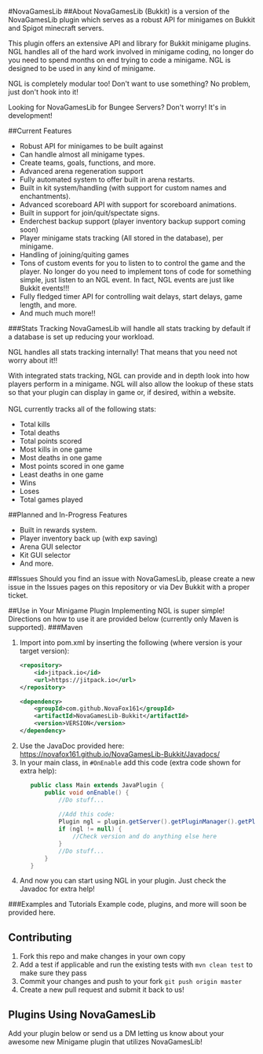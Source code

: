 #NovaGamesLib
##About
NovaGamesLib (Bukkit) is a version of the NovaGamesLib plugin which serves as a robust API for minigames on Bukkit and Spigot minecraft servers.

This plugin offers an extensive API and library for Bukkit minigame plugins. NGL handles all of the hard work involved in minigame coding, no longer do you need to spend months on end trying to code a minigame. NGL is designed to be used in any kind of minigame.

NGL is completely modular too! Don't want to use something? No problem, just don't hook into it!

Looking for NovaGamesLib for Bungee Servers? Don't worry! It's in development!

##Current Features
- Robust API for minigames to be built against
- Can handle almost all minigame types.
- Create teams, goals, functions, and more.
- Advanced arena regeneration support
- Fully automated system to offer built in arena restarts.
- Built in kit system/handling (with support for custom names and enchantments).
- Advanced scoreboard API with support for scoreboard animations.
- Built in support for join/quit/spectate signs.
- Enderchest backup support (player inventory backup support coming soon)
- Player minigame stats tracking (All stored in the database), per minigame.
- Handling of joining/quiting games
- Tons of custom events for you to listen to to control the game and the player. No longer do you need to implement tons of code for something simple, just listen to an NGL event. In fact, NGL events are just like Bukkit events!!!
- Fully fledged timer API for controlling wait delays, start delays, game length, and more.
- And much much more!!

###Stats Tracking
NovaGamesLib will handle all stats tracking by default if a database is set up reducing your workload. 
 
NGL handles all stats tracking internally! That means that you need not worry about it!!

With integrated stats tracking, NGL can provide and in depth look into how players perform in a minigame. NGL will also allow the lookup of these stats so that your plugin can display in game or, if desired, within a website.
<br> <br>
NGL currently tracks all of the following stats:
- Total kills
- Total deaths
- Total points scored
- Most kills in one game
- Most deaths in one game
- Most points scored in one game
- Least deaths in one game
- Wins
- Loses
- Total games played

##Planned and In-Progress Features
- Built in rewards system.
- Player inventory back up (with exp saving)
- Arena GUI selector
- Kit GUI selector
- And more.

##Issues
Should you find an issue with NovaGamesLib, please create a new issue in the Issues pages on this repository or via Dev Bukkit with a proper ticket.

##Use in Your Minigame Plugin
Implementing NGL is super simple!
Directions on how to use it are provided below (currently only Maven is supported).
###Maven
1. Import into pom.xml by inserting the following (where version is your target version):
    ```xml
    <repository>
        <id>jitpack.io</id>
        <url>https://jitpack.io</url>
    </repository>
    ```
    ```xml
    <dependency>
        <groupId>com.github.NovaFox161</groupId>
        <artifactId>NovaGamesLib-Bukkit</artifactId>
        <version>VERSION</version>
    </dependency>
    ```
2. Use the JavaDoc provided here: https://novafox161.github.io/NovaGamesLib-Bukkit/Javadocs/
3. In your main class, in `#OnEnable` add this code (extra code shown for extra help):
    ```java
       public class Main extends JavaPlugin {
           public void onEnable() {
               //Do stuff...
               
               //Add this code:
               Plugin ngl = plugin.getServer().getPluginManager().getPlugin("NovaGamesLib-Bukkit");
               if (ngl != null) {
                   //Check version and do anything else here
               }
               //Do stuff...
           }
       }
    ```
4. And now you can start using NGL in your plugin. Just check the Javadoc for extra help!
   
###Examples and Tutorials
Example code, plugins, and more will soon be provided here.

## Contributing
1. Fork this repo and make changes in your own copy
2. Add a test if applicable and run the existing tests with `mvn clean test` to make sure they pass
3. Commit your changes and push to your fork `git push origin master`
4. Create a new pull request and submit it back to us!

## Plugins Using NovaGamesLib
Add your plugin below or send us a DM letting us know about your awesome new Minigame plugin that utilizes NovaGamesLib!